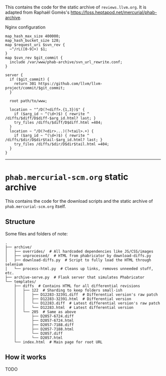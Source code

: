 This contains the code for the static archive of `reviews.llvm.org`.
It is adapted from Raphaël Gomès's <https://foss.heptapod.net/mercurial/phab-archive>.

Nginx configuration
```
map_hash_max_size 400000;
map_hash_bucket_size 128;
map $request_uri $svn_rev {
  ~^/rL([0-9]+) $1;
}
map $svn_rev $git_commit {
  include /var/www/phab-archive/svn_url_rewrite.conf;
}

server {
  if ($git_commit) {
    return 301 https://github.com/llvm/llvm-project/commit/$git_commit;
  }

  root path/to/www;

  location ~ "^/D(?<diff>.{1,3})$" {
    if ($arg_id ~ ^(\d+)$) { rewrite ^ /diffs/$diff/D$diff-$arg_id.html? last; }
    try_files /diffs/$diff/D$diff.html =404;
  }
  location ~ ^/D(?<dir>...)(?<tail>.+) {
    if ($arg_id ~ ^(\d+)$) { rewrite ^ /diffs/$dir/D$dir$tail-$arg_id.html? last; }
    try_files /diffs/$dir/D$dir$tail.html =404;
  }
}
```

---

# `phab.mercurial-scm.org` static archive

This contains the code for the download scripts and the static archive of `phab.mercurial-scm.org` itself.

## Structure

Some files and folders of note:

```
.
├── archive/
│   ├── overrides/  # All hardcoded dependencies like JS/CSS/images
│   ├── unprocessed/  # HTML from phabricator by download-diffs.py
│   ├── download-diffs.py  # Script to fully load the HTML through selenium
│   └── process-html.py  # Cleans up links, removes unneeded stuff, etc.
├── archive-serve.py  # Flask server that simulates Phabricator
└── templates/
    ├── diffs  # Contains HTML for all differential revisions
    │   ├── 122  # Sharding to keep folders small-ish
    │   │   ├── D12283-32391.diff  # Differential version's raw patch
    │   │   ├── D12283-32391.html  # Differential version
    │   │   └── D12283.diff  # Latest differential version's raw patch
    │   │   └── D12283.html  # Latest differential version
    │   └── 205  # Same as above
    │       ├── D2057-6724.diff
    │       ├── D2057-6724.html
    │       ├── D2057-7188.diff
    │       ├── D2057-7188.html
    │       └── D2057.diff
    │       └── D2057.html
    └── index.html  # Main page for root URL
```

## How it works

TODO
